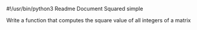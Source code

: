 #!/usr/bin/python3
Readme Document
Squared simple

Write a function that computes the square value of all integers of a matrix
